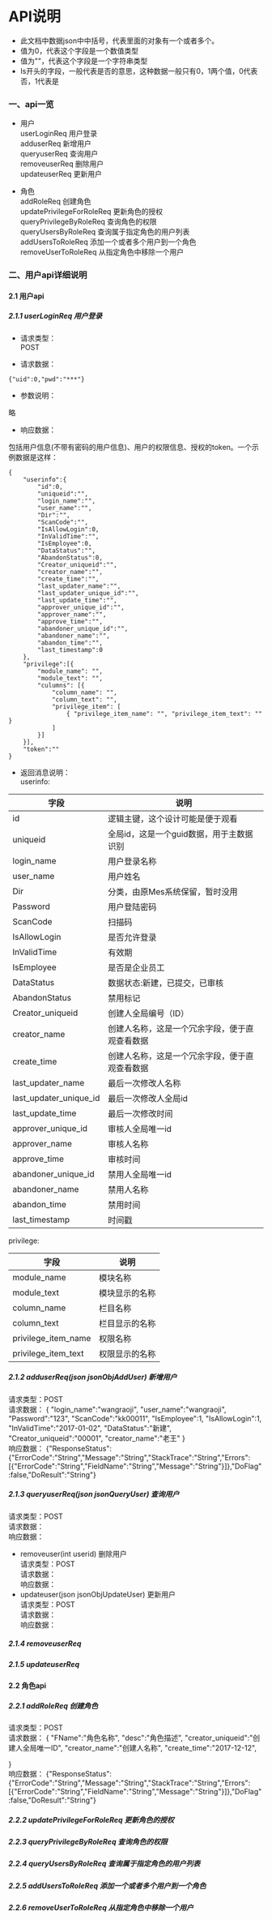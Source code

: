 # API说明   
* 此文档中数据json中中括号，代表里面的对象有一个或者多个。
* 值为0，代表这个字段是一个数值类型
* 值为""，代表这个字段是一个字符串类型
* Is开头的字段，一般代表是否的意思，这种数据一般只有0，1两个值，0代表否，1代表是
### 一、api一览  
* 用户  
userLoginReq  用户登录  
adduserReq  新增用户  
queryuserReq  查询用户  
removeuserReq  删除用户  
updateuserReq  更新用户  

* 角色  
addRoleReq  创建角色  
updatePrivilegeForRoleReq  更新角色的授权  
queryPrivilegeByRoleReq  查询角色的权限  
queryUsersByRoleReq  查询属于指定角色的用户列表  
addUsersToRoleReq  添加一个或者多个用户到一个角色  
removeUserToRoleReq  从指定角色中移除一个用户  

### 二、用户api详细说明  

#### 2.1 用户api  
##### 2.1.1 *userLoginReq  用户登录*  

* 请求类型：  
POST    

* 请求数据：  

```
{"uid":0,"pwd":"***"}    
```
* 参数说明：  

略   


* 响应数据：  

包括用户信息(不带有密码的用户信息)、用户的权限信息、授权的token。一个示例数据是这样：  
```
{
    "userinfo":{
        "id":0,
        "uniqueid":"",
        "login_name":"",
        "user_name":"",
        "Dir":"",
        "ScanCode":"",
        "IsAllowLogin":0,
        "InValidTime":"",
        "IsEmployee":0,
        "DataStatus":"",
        "AbandonStatus":0,
        "Creator_uniqueid":"",
        "creator_name":"",
        "create_time":"",
        "last_updater_name":"",
        "last_updater_unique_id":"",
        "last_update_time":"",
        "approver_unique_id":"",
        "approver_name":"",
        "approve_time":"",
        "abandoner_unique_id":"",
        "abandoner_name":"",
        "abandon_time":"",
        "last_timestamp":0
    },
    "privilege":[{
        "module_name": "",
        "module_text": "",
        "culumns": [{
            "column_name": "",
            "column_text": "",
            "privilege_item": [
                { "privilege_item_name": "", "privilege_item_text": "" }
            ]
        }]
    }],
    "token":""
}    
```
* 返回消息说明：  
userinfo:  
<table>
        <thead>
            <tr>
                <th>字段</th>
                <th>说明</th>
            </tr>
        </thead>
        <tbody>
            <tr>
                <td>id</td>
                <td>逻辑主键，这个设计可能是便于观看</td>
            </tr>
            <tr>
                <td>uniqueid</td>
                <td>全局id，这是一个guid数据，用于主数据识别</td>
            </tr>
            <tr>
                <td>login_name</td>
                <td>用户登录名称</td>
            </tr>
            <tr>
                <td>user_name</td>
                <td>用户姓名</td>
            </tr>
            <tr>
                <td>Dir</td>
                <td>分类，由原Mes系统保留，暂时没用</td>
            </tr>
            <tr>
                <td>Password</td>
                <td>用户登陆密码</td>
            </tr>
            <tr>
                <td>ScanCode</td>
                <td>扫描码</td>
            </tr>
            <tr>
                <td>IsAllowLogin</td>
                <td>是否允许登录</td>
            </tr>
            <tr>
                <td>InValidTime</td>
                <td>有效期</td>
            </tr>
            <tr>
                <td>IsEmployee</td>
                <td>是否是企业员工</td>
            </tr>
            <tr>
                <td>DataStatus</td>
                <td>数据状态:新建，已提交，已审核</td>
            </tr>
            <tr>
                <td>AbandonStatus</td>
                <td>禁用标记</td>
            </tr>
            <tr>
                <td>Creator_uniqueid</td>
                <td>创建人全局编号（ID）</td>
            </tr>
            <tr>
                <td>creator_name</td>
                <td>创建人名称，这是一个冗余字段，便于直观查看数据</td>
            </tr>
            <tr>
                <td>create_time</td>
                <td>创建人名称，这是一个冗余字段，便于直观查看数据</td>
            </tr>
            <tr>
                <td>last_updater_name</td>
                <td>最后一次修改人名称</td>
            </tr>
            <tr>
                <td>last_updater_unique_id</td>
                <td>最后一次修改人全局id</td>
            </tr>
            <tr>
                <td>last_update_time</td>
                <td>最后一次修改时间</td>
            </tr>
            <tr>
                <td>approver_unique_id</td>
                <td>审核人全局唯一id</td>
            </tr>
            <tr>
                <td>approver_name</td>
                <td>审核人名称</td>
            </tr>
            <tr>
                <td>approve_time</td>
                <td>审核时间</td>
            </tr>
            <tr>
                <td>abandoner_unique_id</td>
                <td>禁用人全局唯一id</td>
            </tr>
            <tr>
                <td>abandoner_name</td>
                <td>禁用人名称</td>
            </tr>
            <tr>
                <td>abandon_time</td>
                <td>禁用时间</td>
            </tr>
            <tr>
                <td>last_timestamp</td>
                <td>时间戳</td>
            </tr>
        </tbody>
    </table>
privilege:  
<table>
        <thead>
            <tr>
                <th>字段</th>
                <th>说明</th>
            </tr>
        </thead>
        <tbody>
            <tr>
                <td>module_name</td>
                <td>模块名称</td>
            </tr>
            <tr>
                <td>module_text</td>
                <td>模块显示的名称</td>
            </tr>
            <tr>
                <td>column_name</td>
                <td>栏目名称</td>
            </tr>
            <tr>
                <td>column_text</td>
                <td>栏目显示的名称</td>
            </tr>
            <tr>
                <td>privilege_item_name</td>
                <td>权限名称</td>
            </tr>
            <tr>
                <td>privilege_item_text</td>
                <td>权限显示的名称</td>
            </tr>
        </tbody>
    </table>

##### *2.1.2 adduserReq(json jsonObjAddUser)  新增用户*  
请求类型：POST  
请求数据：
{
    "login_name":"wangraoji",
    "user_name":"wangraoji",
    "Password":"123",
    "ScanCode":"kk00011",
    "IsEmployee":1,
    "IsAllowLogin":1,
    "InValidTime":"2017-01-02",
    "DataStatus":"新建",
    "Creator_uniqueid":"00001",
    "creator_name":"老王"
}  
响应数据：
{"ResponseStatus":{"ErrorCode":"String","Message":"String","StackTrace":"String","Errors":[{"ErrorCode":"String","FieldName":"String","Message":"String"}]},"DoFlag":false,"DoResult":"String"}
##### *2.1.3 queryuserReq(json jsonQueryUser)  查询用户*  
请求类型：POST  
请求数据：  
响应数据：
* removeuser(int userid)  删除用户  
请求类型：POST  
请求数据：  
响应数据：
* updateuser(json jsonObjUpdateUser)  更新用户  
请求类型：POST  
请求数据：  
响应数据：

##### *2.1.4 removeuserReq*  

##### *2.1.5 updateuserReq*


#### 2.2 角色api  

##### *2.2.1 addRoleReq  创建角色*
请求类型：POST  
请求数据：
{
    "FName":"角色名称",
    "desc":"角色描述",
    "creator_uniqueid":"创建人全局唯一ID",
    "creator_name":"创建人名称",
    "create_time":"2017-12-12",

}  
响应数据：
{"ResponseStatus":{"ErrorCode":"String","Message":"String","StackTrace":"String","Errors":[{"ErrorCode":"String","FieldName":"String","Message":"String"}]},"DoFlag":false,"DoResult":"String"}
##### *2.2.2 updatePrivilegeForRoleReq  更新角色的授权*  


##### *2.2.3 queryPrivilegeByRoleReq  查询角色的权限*  


##### *2.2.4 queryUsersByRoleReq  查询属于指定角色的用户列表*  


##### *2.2.5 addUsersToRoleReq  添加一个或者多个用户到一个角色*  


##### *2.2.6 removeUserToRoleReq  从指定角色中移除一个用户*  

